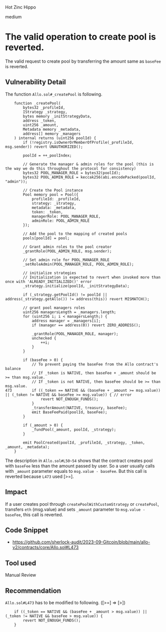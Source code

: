 Hot Zinc Hippo

medium

# The valid operation to create pool is reverted.
The valid request to create pool by transferring the amount same as `baseFee` is reverted.

## Vulnerability Detail
The function `Allo.sol#_createPool` is following.
```solidity
    function _createPool(
        bytes32 _profileId,
        IStrategy _strategy,
        bytes memory _initStrategyData,
        address _token,
        uint256 _amount,
        Metadata memory _metadata,
        address[] memory _managers
    ) internal returns (uint256 poolId) {
        if (!registry.isOwnerOrMemberOfProfile(_profileId, msg.sender)) revert UNAUTHORIZED();

        poolId = ++_poolIndex;

        // Generate the manager & admin roles for the pool (this is the way we do this throughout the protocol for consistency)
        bytes32 POOL_MANAGER_ROLE = bytes32(poolId);
        bytes32 POOL_ADMIN_ROLE = keccak256(abi.encodePacked(poolId, "admin"));

        // Create the Pool instance
        Pool memory pool = Pool({
            profileId: _profileId,
            strategy: _strategy,
            metadata: _metadata,
            token: _token,
            managerRole: POOL_MANAGER_ROLE,
            adminRole: POOL_ADMIN_ROLE
        });

        // Add the pool to the mapping of created pools
        pools[poolId] = pool;

        // Grant admin roles to the pool creator
        _grantRole(POOL_ADMIN_ROLE, msg.sender);

        // Set admin role for POOL_MANAGER_ROLE
        _setRoleAdmin(POOL_MANAGER_ROLE, POOL_ADMIN_ROLE);

        // initialize strategies
        // Initialization is expected to revert when invoked more than once with 'ALREADY_INITIALIZED()' error
        _strategy.initialize(poolId, _initStrategyData);

        if (_strategy.getPoolId() != poolId || address(_strategy.getAllo()) != address(this)) revert MISMATCH();

        // grant pool managers roles
        uint256 managersLength = _managers.length;
        for (uint256 i; i < managersLength;) {
            address manager = _managers[i];
            if (manager == address(0)) revert ZERO_ADDRESS();

            _grantRole(POOL_MANAGER_ROLE, manager);
            unchecked {
                ++i;
            }
        }

        if (baseFee > 0) {
            // To prevent paying the baseFee from the Allo contract's balance
            // If _token is NATIVE, then baseFee + _amount should be >= than msg.value.
            // If _token is not NATIVE, then baseFee should be >= than msg.value.
473         if ((_token == NATIVE && (baseFee + _amount >= msg.value)) || (_token != NATIVE && baseFee >= msg.value)) { // error
                revert NOT_ENOUGH_FUNDS();
            }
            _transferAmount(NATIVE, treasury, baseFee);
            emit BaseFeePaid(poolId, baseFee);
        }

        if (_amount > 0) {
            _fundPool(_amount, poolId, _strategy);
        }

        emit PoolCreated(poolId, _profileId, _strategy, _token, _amount, _metadata);
    }
```
The description in `Allo.sol#L50~54` shows that the contract creates pool with `baseFee` less than the amount passed by user.
So a user usually calls with `_amount` parameter equals to `msg.value - baseFee`.
But this call is reverted because `L473` used [>=].

## Impact
If a user creates pool through `createPoolWithCustomStrategy` or `createPool`, transfers `eth` (msg.value) and sets `_amount` parameter to `msg.value - baseFee`, this call is reverted.

## Code Snippet
- https://github.com/sherlock-audit/2023-09-Gitcoin/blob/main/allo-v2/contracts/core/Allo.sol#L473

## Tool used

Manual Review

## Recommendation
`Allo.sol#L473` has to be modified to following. ([>=] => [>])
```solidity
    if ((_token == NATIVE && (baseFee + _amount > msg.value)) || (_token != NATIVE && baseFee > msg.value)) {
        revert NOT_ENOUGH_FUNDS();
    }
```